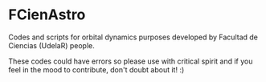 # FCienAstro

Codes and scripts for orbital dynamics purposes developed by Facultad de Ciencias (UdelaR) people.

These codes could have errors so please use with critical spirit and if you feel in the mood to contribute, don't doubt about it! :)
